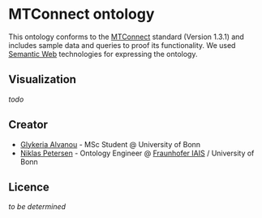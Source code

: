 # MTConnect ontology 

This ontology conforms to the [MTConnect](http://www.mtconnect.org/) standard (Version 1.3.1) and includes sample data and queries to proof its functionality. We used [Semantic Web](https://www.w3.org/standards/semanticweb/) technologies for expressing the ontology. 

## Visualization
*todo*

## Creator
* [Glykeria Alvanou](https://github.com/GlykeriaAlvanou) - MSc Student @ University of Bonn
* [Niklas Petersen](http://np00.github.io/) - Ontology Engineer @ [Fraunhofer IAIS](https://www.iais.fraunhofer.de/) / University of Bonn


## Licence 
*to be determined*
